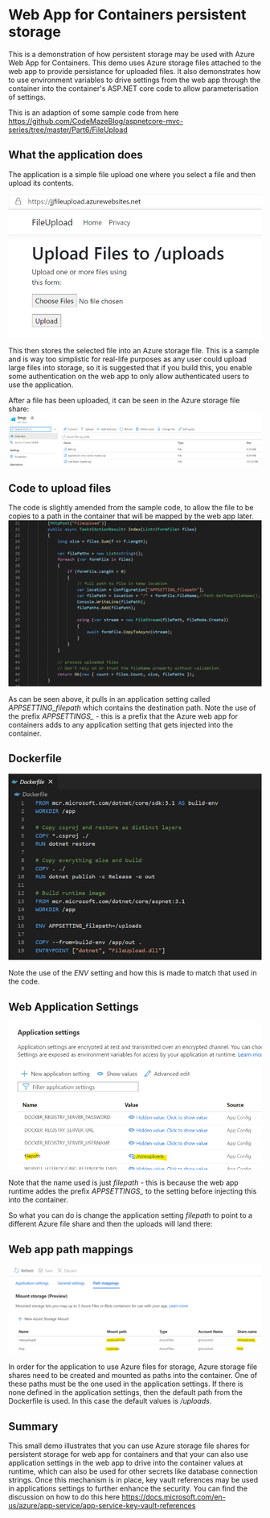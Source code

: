 # Web App for Containers persistent storage

This is a demonstration of how persistent storage may be used with Azure Web App for Containers. This demo uses Azure storage files attached to the web app to provide persistance for uploaded files. It also demonstrates how to use environment variables to drive settings from the web app through the container into the container's ASP.NET core code to allow parameterisation of settings.

This is an adaption of some sample code from here https://github.com/CodeMazeBlog/aspnetcore-mvc-series/tree/master/Part6/FileUpload

## What the application does
The application is a simple file upload one where you select a file and then upload its contents. 

!["web application interface"](web-page.png)

This then stores the selected file into an Azure storage file. This is a sample and is way too simplistic for real-life purposes as any user could upload large files into storage, so it is suggested that if you build this, you enable some authentication on the web app to only allow authenticated users to use the application.

After a file has been uploaded, it can be seen in the Azure storage file share:
!["sample uploaded files"](file-share-contents.png)

## Code to upload files
The code is slightly amended from the sample code, to allow the file to be copies to a path in the container that will be mapped by the web app later.
!["upload code"](controller.png)

As can be seen above, it pulls in an application setting called *APPSETTING_filepath* which contains the destination path. Note the use of the prefix *APPSETTINGS_* - this is a prefix that the Azure web app for containers adds to any application setting that gets injected into the container.

## Dockerfile
!["Dockerfile"](dockerfile.png)

Note the use of the *ENV* setting and how this is made to match that used in the code.

## Web Application Settings
!["web application settings"](app-settings-path.png)

Note that the name used is just *filepath* - this is because the web app runtime addes the prefix *APPSETTINGS_* to the setting before injecting this into the container.

So what you can do is change the application setting *filepath* to point to a different Azure file share and then the uploads will land there:

## Web app path mappings
!["app file path settings"](app-settings-mounts.png)

In order for the application to use Azure files for storage, Azure storage file shares need to be created and mounted as paths into the container. One of these paths must be the one used in the application settings. If there is none defined in the application settings, then the default path from the Dockerfile is used. In this case the default values is */uploads*.

## Summary
This small demo illustrates that you can use Azure storage file shares for persistent storage for web app for containers and that your can also use application settings in the web app to drive into the container values at runtime, which can also be used for other secrets like database connection strings. Once this mechanism is in place, key vault references may be used in applications settings to further enhance the security. You can find the discussion on how to do this here https://docs.microsoft.com/en-us/azure/app-service/app-service-key-vault-references

